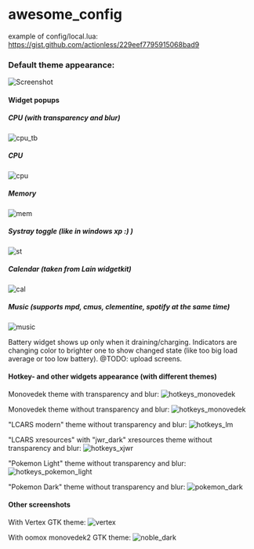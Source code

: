 awesome_config
==============

example of config/local.lua: https://gist.github.com/actionless/229eef7795915068bad9

### Default theme appearance:

![Screenshot](http://fc08.deviantart.net/fs70/f/2014/213/7/0/monovedek_set_____by_actionless-d7sr317.png "Screenshot")

#### Widget popups

##### CPU (with transparency and blur)
![cpu_tb](http://i.imgur.com/JlRkAIm.png "cpu_tb")

##### CPU
![cpu](http://i.imgur.com/4G94o8i.png "cpu")

##### Memory
![mem](http://i.imgur.com/cg4dq17.png "mem")

##### Systray toggle (like in windows xp :) )
![st](http://i.imgur.com/HFfERGC.png "st")

##### Calendar (taken from Lain widgetkit)
![cal](http://i.imgur.com/pB5n12b.png "cal")

##### Music (supports mpd, cmus, clementine, spotify at the _same_ time)
![music](http://i.imgur.com/W7ur5SQ.png "music")

Battery widget shows up only when it draining/charging.
Indicators are changing color to brighter one to show changed state (like too big load average or too low battery).
@TODO: upload screens.


#### Hotkey- and other widgets appearance (with different themes)

Monovedek theme with transparency and blur:
![hotkeys_monovedek](http://i.imgur.com/auQdZC5.png "hotkeys_monovedek")

Monovedek theme without transparency and blur:
![hotkeys_monovedek](http://i.imgur.com/ygsVm7E.png "hotkeys_monovedek")

"LCARS modern" theme without transparency and blur:
![hotkeys_lm](http://i.imgur.com/t6XRD7m.png "hotkeys_lm")

"LCARS xresources" with "jwr_dark" xresources theme without transparency and blur:
![hotkeys_xjwr](http://i.imgur.com/y4o3vY0.png "hotkeys_xjw
r")

"Pokemon Light" theme without transparency and blur:
![hotkeys_pokemon_light](http://i.imgur.com/hgijuIo.png "hotkeys_pokemon_light")

"Pokemon Dark" theme without transparency and blur:
![pokemon_dark](http://i.imgur.com/BWnzpfh.png?1 "pokemon_dark")

#### Other screenshots

With Vertex GTK theme:
![vertex](http://fc04.deviantart.net/fs71/f/2014/332/3/4/trying_to_fit_awesome_wm_to_vertex_gtk_theme_by_actionless-d87xrfp.png "vertex")

With oomox monovedek2 GTK theme:
![noble_dark](https://raw.githubusercontent.com/actionless/awesome_config/devel/screenshots/2014-10-24--1414187184_1440x900_scrot.png "noble dark")
